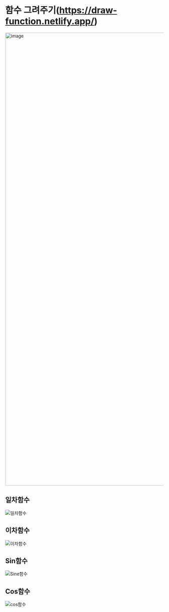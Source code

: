 # 함수 그려주기(https://draw-function.netlify.app/)
<img width="1440" alt="image" src="https://user-images.githubusercontent.com/86773756/185877387-6a527d79-75fa-426c-9506-8c7686541b78.png">



## 일차함수
![일차함수](https://user-images.githubusercontent.com/86773756/185812506-f9dfb53b-f35d-426b-9e25-7164dbe7d6fb.gif)

## 이차함수
![이차함수](https://user-images.githubusercontent.com/86773756/185812508-b2394e97-eaba-444a-9878-17e4505146a1.gif)

## Sin함수
![Sine함수](https://user-images.githubusercontent.com/86773756/185812507-bfc18b03-d55e-4ec1-9168-bd8d9a621b45.gif)

## Cos함수
![cos함수](https://user-images.githubusercontent.com/86773756/185812499-9bff7eaa-0a53-4aeb-9975-ca869071818d.gif)
